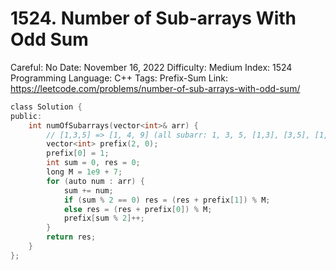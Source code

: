 # 1524. Number of Sub-arrays With Odd Sum

Careful: No
Date: November 16, 2022
Difficulty: Medium
Index: 1524
Programming Language: C++
Tags: Prefix-Sum
Link: https://leetcode.com/problems/number-of-sub-arrays-with-odd-sum/

```go
class Solution {
public:
    int numOfSubarrays(vector<int>& arr) {
        // [1,3,5] => [1, 4, 9] (all subarr: 1, 3, 5, [1,3], [3,5], [1,3,5])
        vector<int> prefix(2, 0);
        prefix[0] = 1;
        int sum = 0, res = 0;
        long M = 1e9 + 7;
        for (auto num : arr) {
            sum += num;
            if (sum % 2 == 0) res = (res + prefix[1]) % M;
            else res = (res + prefix[0]) % M;
            prefix[sum % 2]++;
        }
        return res;
    }
};
```